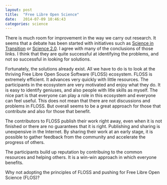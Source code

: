 ```yaml
---
layout: post
title:  "Free Libre Open Science"
date:   2014-07-09 10:46:43
categories: science
---
```


There is much room for improvement in the way we carry out research.
It seems that a debate has been started with initiatives such as [Science in Transition][sit] or [Science 2.0][science20].
I agree with many of the conclusions of those links.
I think that they are quite successful at identifying the problems, and not so successful in looking for solutions.

Fortunately, the solutions already exist.
All we have to do is to look at the thriving Free Libre Open Souce Software (FLOSS) ecosystem.
FLOSS is extremely efficient. 
It advances very quickly with little resources.
The participants in the ecosystem are very motivated and enjoy what they do.
It is easy to identify geniuses, and also people with litle skills as myself.
The nice part is that everyone can play a role in this ecosystem and everyone can feel useful.
This does not mean that there are not discussions and problems in FLOSS.
But overall seems to be a great approach for those that contribute and also for those that benefit.

The contributors to FLOSS publish their work right away, even when it is not finished or there are no guarantees that it is right.
Publishing and sharing is unexpensive in the Internet.
By sharing their work at an early stage, it is possible to gather feedback from the community and accelerate the progress of others.

The participants build up reputation by contribuing to the common resources and helping others.
It is a win-win approach in which everyone benefits.

Why not adopting the principles of FLOSS and pushing for Free Libre Open Science (FLOS)?


[sit]:http://www.scienceintransition.nl
[science20]:http://europa.eu/rapid/press-release_IP-14-761_en.htm
